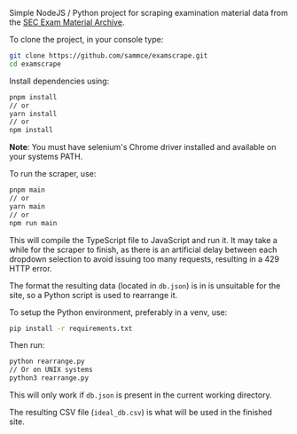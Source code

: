 Simple NodeJS / Python project for scraping examination material data from the [SEC Exam Material Archive](https://examinations.ie/exammaterialarchive).

To clone the project, in your console type:
```sh
git clone https://github.com/sammce/examscrape.git
cd examscrape
```

Install dependencies using:
```sh
pnpm install
// or
yarn install
// or
npm install
```

**Note**: You must have selenium's Chrome driver installed and available on your systems PATH.

To run the scraper, use:
```sh
pnpm main
// or 
yarn main
// or
npm run main
```
This will compile the TypeScript file to JavaScript and run it.
It may take a while for the scraper to finish, as there is an artificial delay between each dropdown selection to avoid issuing too many requests, resulting in a 429 HTTP error.

The format the resulting data (located in `db.json`) is in is unsuitable for the site, so a Python script is used to rearrange it.

To setup the Python environment, preferably in a venv, use:
```sh
pip install -r requirements.txt
```

Then run:
```sh
python rearrange.py
// Or on UNIX systems
python3 rearrange.py
```

This will only work if `db.json` is present in the current working directory.

The resulting CSV file (`ideal_db.csv`) is what will be used in the finished site.
